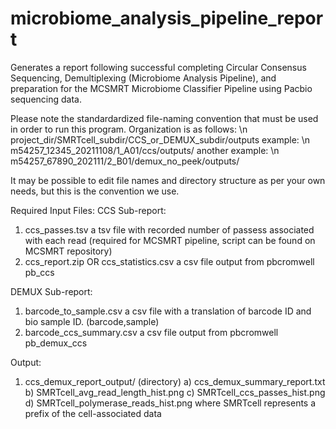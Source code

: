 # microbiome_analysis_pipeline_report
Generates a report following successful completing Circular Consensus Sequencing, Demultiplexing (Microbiome Analysis Pipeline), and preparation for the MCSMRT Microbiome Classifier Pipeline using Pacbio sequencing data.

Please note the standardardized file-naming convention that must be used in order to run this program. Organization is as follows: \n
project_dir/SMRTcell_subdir/CCS_or_DEMUX_subdir/outputs
example: \n
m54257_12345_20211108/1_A01/ccs/outputs/
another example: \n
m54257_67890_202111/2_B01/demux_no_peek/outputs/

It may be possible to edit file names and directory structure as per your own needs, but this is the convention we use.

Required Input Files:
CCS Sub-report:
1) ccs_passes.tsv 
a tsv file with recorded number of passess associated with each read (required for MCSMRT pipeline, script can be found on MCSMRT repository)
2) ccs_report.zip OR ccs_statistics.csv
a csv file output from pbcromwell pb_ccs 

DEMUX Sub-report:
1) barcode_to_sample.csv 
a csv file with a translation of barcode ID and bio sample ID. (barcode,sample)
2) barcode_ccs_summary.csv
a csv file output from pbcromwell pb_demux_ccs

Output:
1) ccs_demux_report_output/ (directory)
a) ccs_demux_summary_report.txt
b) SMRTcell_avg_read_length_hist.png
c) SMRTcell_ccs_passes_hist.png
d) SMRTcell_polymerase_reads_hist.png
where SMRTcell represents a prefix of the cell-associated data

